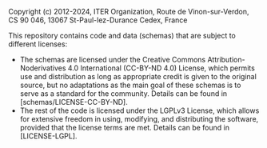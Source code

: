 Copyright (c) 2012-2024, ITER Organization, Route de Vinon-sur-Verdon, CS 90 046, 13067 St-Paul-lez-Durance Cedex, France

This repository contains code and data (schemas) that are subject to different licenses:

* The schemas are licensed under the Creative Commons Attribution-Noderivatives 4.0 International (CC-BY-ND 4.0) License, which permits use and distribution as long as appropriate credit is given to the original source, but no adaptations as the main goal of these schemas is to serve as a standard for the community. Details can be found in [schemas/LICENSE-CC-BY-ND].
* The rest of the code is licensed under the LGPLv3 License, which allows for extensive freedom in using, modifying, and distributing the software, provided that the license terms are met. Details can be found in [LICENSE-LGPL].
